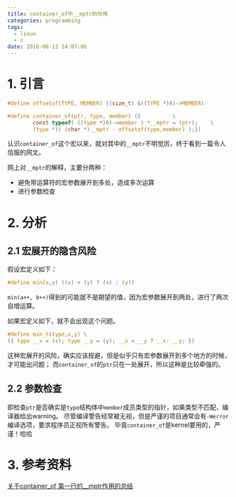 ```yaml
---
title: container_of中__mptr的作用
categories: programming
tags:
  - linux
  - c
date: 2016-06-13 14:07:06
---
```



# 1. 引言 #

```c
#define offsetof(TYPE, MEMBER) ((size_t) &((TYPE *)0)->MEMBER)

#define container_of(ptr, type, member) ({			\
        const typeof( ((type *)0)->member ) *__mptr = (ptr);	\
        (type *)( (char *)__mptr - offsetof(type,member) );})
```

认识`container_of`这个宏以来，就对其中的`__mptr`不明觉厉，终于看到一篇令人信服的网文。

网上对`__mptr`的解释，主要分两种：
- 避免带运算符的宏参数展开到多处，造成多次运算
- 进行参数检查

# 2. 分析 #

## 2.1 宏展开的隐含风险 ##

假设宏定义如下：
```c
#define min(x,y) ((x) < (y) ? (x) : (y))
```
`min(a++, b++)`得到的可能就不是期望的值，因为宏参数展开到两处，进行了两次自增运算。

如果宏定义如下，就不会出现这个问题。

```c
#define min_t(type,x,y) \
({ type __x = (x); type __y = (y); __x < __y ? __x: __y; })
```

这种宏展开的风险，确实应该规避，但是似乎只有宏参数展开到多个地方的时候，才可能出问题；
而`container_of`的`ptr`只在一处展开，所以这种是比较牵强的。

## 2.2 参数检查 ##

即检查`ptr`是否确实是`type`结构体中`member`成员类型的指针，如果类型不匹配，编译器给出warning。
尽管编译警告经常被无视，但是严谨的项目通常会有`-Werror`编译选项，要求程序员正视所有警告。
毕竟`container_of`是kernel要用的，严谨！哈哈
					  
# 3. 参考资料 #
[关于container_of 第一行的__mptr作用的总结](http://bbs.chinaunix.net/thread-3618696-1-1.html)

